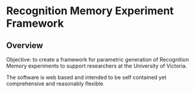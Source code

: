 # Recognition Memory Experiment Framework

## Overview
Objective: to create a framework for parametric generation of Recognition Memory experiments to support researchers at the University of Victoria. 

The software is web based and intended to be self contained yet comprehensive and reasonably flexible.
